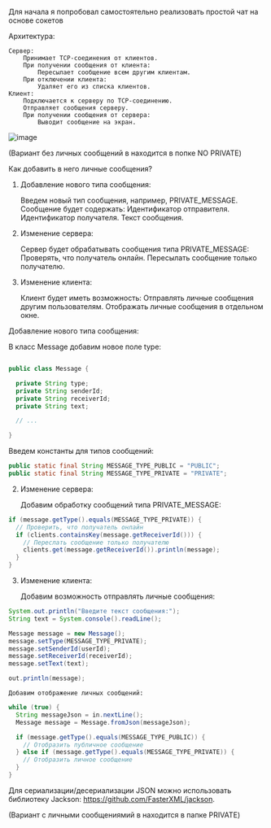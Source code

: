 Для начала я попробовал самостоятельно реализовать простой чат на основе сокетов 


Архитектура:

    Сервер:
        Принимает TCP-соединения от клиентов.
        При получении сообщения от клиента:
            Пересылает сообщение всем другим клиентам.
        При отключении клиента:
            Удаляет его из списка клиентов.
    Клиент:
        Подключается к серверу по TCP-соединению.
        Отправляет сообщения серверу.
        При получении сообщения от сервера:
            Выводит сообщение на экран.

![image](https://github.com/DmitryV1987/JavaJuniorFinal/assets/115727297/32fe3b01-f22c-4bd9-bdc3-e7361729dbb8)

(Вариант без личных сообщений в находится в попке NO PRIVATE)

Как добавить в него личные сообщения?

1. Добавление нового типа сообщения:

    Введем новый тип сообщения, например, PRIVATE_MESSAGE.
    Сообщение будет содержать:
        Идентификатор отправителя.
        Идентификатор получателя.
        Текст сообщения.

2. Изменение сервера:

    Сервер будет обрабатывать сообщения типа PRIVATE_MESSAGE:
        Проверять, что получатель онлайн.
        Пересылать сообщение только получателю.

3. Изменение клиента:

    Клиент будет иметь возможность:
        Отправлять личные сообщения другим пользователям.
        Отображать личные сообщения в отдельном окне.

Добавление нового типа сообщения:

В класс Message добавим новое поле type:

```java

public class Message {

  private String type;
  private String senderId;
  private String receiverId;
  private String text;

  // ...

}
```
Введем константы для типов сообщений:
```java
public static final String MESSAGE_TYPE_PUBLIC = "PUBLIC";
public static final String MESSAGE_TYPE_PRIVATE = "PRIVATE";
```
2. Изменение сервера:

    Добавим обработку сообщений типа PRIVATE_MESSAGE:
```java
if (message.getType().equals(MESSAGE_TYPE_PRIVATE)) {
  // Проверить, что получатель онлайн
  if (clients.containsKey(message.getReceiverId())) {
    // Переслать сообщение только получателю
    clients.get(message.getReceiverId()).println(message);
  }
}
```
3. Изменение клиента:

    Добавим возможность отправлять личные сообщения:
```java
System.out.println("Введите текст сообщения:");
String text = System.console().readLine();

Message message = new Message();
message.setType(MESSAGE_TYPE_PRIVATE);
message.setSenderId(userId);
message.setReceiverId(receiverId);
message.setText(text);

out.println(message);
```
    Добавим отображение личных сообщений:
```java
while (true) {
  String messageJson = in.nextLine();
  Message message = Message.fromJson(messageJson);

  if (message.getType().equals(MESSAGE_TYPE_PUBLIC)) {
    // Отобразить публичное сообщение
  } else if (message.getType().equals(MESSAGE_TYPE_PRIVATE)) {
    // Отобразить личное сообщение
  }
}
```

Для сериализации/десериализации JSON можно использовать библиотеку Jackson: https://github.com/FasterXML/jackson.

(Вариант c личными сообщениямий в находится в папке PRIVATE)
